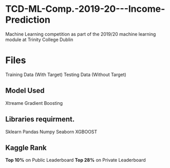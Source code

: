 # TCD-ML-Comp.-2019-20---Income-Prediction
Machine Learning competition as part of the 2019/20 machine learning module at Trinity College Dublin


# Files

Training Data (With Target)
Testing Data (Without Target)

## Model Used

Xtreame Gradient Boosting

## Libraries requirment.

Sklearn
Pandas
Numpy
Seaborn
XGBOOST

## Kaggle Rank

**Top 10%** on Public Leaderboard
**Top 28%** on Private Leaderboard
